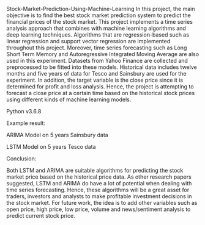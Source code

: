 Stock-Market-Prediction-Using-Machine-Learning
In this project, the main objective is to find the best stock market prediction system to predict the financial prices of the stock market. This project implements a time series analysis approach that combines with machine learning algorithms and deep learning techniques. Algorithms that are regression-based such as linear regression and support vector regression are implemented throughout this project. Moreover, time series forecasting such as Long Short Term Memory and Autoregressive Integrated Moving Average are also used in this experiment. Datasets from Yahoo Finance are collected and preprocessed to be fitted into these models. Historical data includes twelve months and five years of data for Tesco and Sainsbury are used for the experiment. In addition, the target variable is the close price since it is determined for profit and loss analysis. Hence, the project is attempting to forecast a close price at a certain time based on the historical stock prices using different kinds of machine learning models.

Python v3.6.8

Example result:

ARIMA Model on 5 years Sainsbury data





LSTM Model on 5 years Tesco data





Conclusion:

Both LSTM and ARIMA are suitable algorithms for predicting the stock market price based on the historical price data. As other research papers suggested, LSTM and ARIMA do have a lot of potential when dealing with time series forecasting. Hence, these algorithms will be a great asset for traders, investors and analysts to make profitable investment decisions in the stock market. For future work, the idea is to add other variables such as open price, high price, low price, volume and news/sentiment analysis to predict current stock price.
